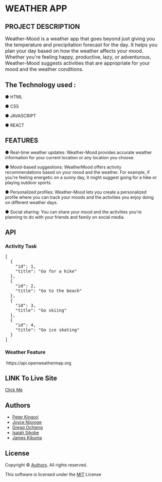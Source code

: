<h1><strong>WEATHER APP</strong></h1>

<h2><strong>PROJECT DESCRIPTION</strong></h2>

<p><span style="font-size:16px">Weather-Mood is a weather app that goes beyond just giving you the temperature and precipitation forecast for the day. It helps you plan your day based on how the weather affects your mood. Whether you&#39;re feeling happy, productive, lazy, or adventurous, Weather-Mood suggests activities that are appropriate for your mood and the weather conditions.</span></p>

<h2><strong>The Technology used :</strong></h2>

<p>● HTML</p>

<p>● CSS</p>

<p>● JAVASCRIPT</p>

<p>● REACT</p>

<h2>FEATURES</h2>

<p>● Real-time weather updates: Weather-Mood provides accurate weather information for your current location or any location you choose.</p>

<p>● Mood-based suggestions: WeatherMood offers activity recommendations based on your mood and the weather. For example, if you&#39;re feeling energetic on a sunny day, it might suggest going for a hike or playing outdoor sports.</p>

<p>● Personalized profiles: Weather-Mood lets you create a personalized profile where you can track your moods and the activities you enjoy doing on different weather days.</p>

<p>● Social sharing: You can share your mood and the activities you&#39;re planning to do with your friends and family on social media.</p>

<h2>API</h2>

<h3>Activity Task</h3>

<pre>
[
  {
    &quot;id&quot;: 1,
    &quot;title&quot;: &quot;Go for a hike&quot;
  },
  {
    &quot;id&quot;: 2,
    &quot;title&quot;: &quot;Go to the beach&quot;
  },
  {
    &quot;id&quot;: 3,
    &quot;title&quot;: &quot;Go skiing&quot;
  },
  {
    &quot;id&quot;: 4,
    &quot;title&quot;: &quot;Go ice skating&quot;
  }
]</pre>

<h3>Weather Feature&nbsp;</h3>

<p>&nbsp;https://api.openweathermap.org</p>

<h2>LINK To Live Site</h2>

<p><a href="https://jameskibunja.github.io/Weather-App-G5/" target="_blank">Click Me</a></p>

<h2>Authors</h2>

<ul>
	<li><a href="https://github.com/petersamson-kingori" target="_blank">Peter Kingori</a></li>
	<li><a href="https://github.com/joycenjoroge" target="_blank">Joyce Njoroge</a></li>
	<li><a href="https://github.com/Gregg7878" target="_blank">Gregg Ochieng</a></li>
	<li><a href="https://github.com/izazu" target="_blank">Isaiah Sikobe</a></li>
	<li><a href="https://github.com/Jameskibunja" target="_blank">James Kibunja</a></li>
</ul>

<h2>License</h2>

<p>Copyright &copy;&nbsp;<a href="https://github.com/mashm3ll0w/canopy-caffe/blob/dev/README.md#authors">Authors</a>. All rights reserved.</p>

<p>This software is licensed under the&nbsp;<a href="https://github.com/mashm3ll0w/canopy-caffe/blob/master/LICENSE.md">MIT</a>&nbsp;License</p>
